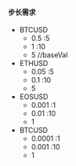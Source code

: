 #### 步长需求

- BTCUSD
  - 0.5 :5
  - 1  :10
  - 5  //baseVal
- ETHUSD
  - 0.05 :5
  - 0.1  :10
  - 5
- EOSUSD
  - 0.001 :1
  - 0.01  :10
  - 1
- BTCUSD
  - 0.0001 :1
  - 0.001  :10
  - 1